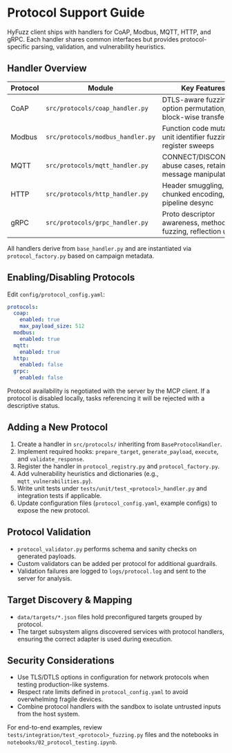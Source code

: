 # Protocol Support Guide

HyFuzz client ships with handlers for CoAP, Modbus, MQTT, HTTP, and gRPC. Each handler shares common
interfaces but provides protocol-specific parsing, validation, and vulnerability heuristics.

## Handler Overview

| Protocol | Module | Key Features |
|----------|--------|--------------|
| CoAP | `src/protocols/coap_handler.py` | DTLS-aware fuzzing, option permutation, block-wise transfers |
| Modbus | `src/protocols/modbus_handler.py` | Function code mutations, unit identifier fuzzing, register sweeps |
| MQTT | `src/protocols/mqtt_handler.py` | CONNECT/DISCONNECT abuse cases, retained message manipulation |
| HTTP | `src/protocols/http_handler.py` | Header smuggling, chunked encoding, pipeline desync |
| gRPC | `src/protocols/grpc_handler.py` | Proto descriptor awareness, method fuzzing, reflection usage |

All handlers derive from `base_handler.py` and are instantiated via `protocol_factory.py` based on
campaign metadata.

## Enabling/Disabling Protocols

Edit `config/protocol_config.yaml`:

```yaml
protocols:
  coap:
    enabled: true
    max_payload_size: 512
  modbus:
    enabled: true
  mqtt:
    enabled: true
  http:
    enabled: false
  grpc:
    enabled: false
```

Protocol availability is negotiated with the server by the MCP client. If a protocol is disabled locally,
tasks referencing it will be rejected with a descriptive status.

## Adding a New Protocol

1. Create a handler in `src/protocols/` inheriting from `BaseProtocolHandler`.
2. Implement required hooks: `prepare_target`, `generate_payload`, `execute`, and `validate_response`.
3. Register the handler in `protocol_registry.py` and `protocol_factory.py`.
4. Add vulnerability heuristics and dictionaries (e.g., `mqtt_vulnerabilities.py`).
5. Write unit tests under `tests/unit/test_<protocol>_handler.py` and integration tests if applicable.
6. Update configuration files (`protocol_config.yaml`, example configs) to expose the new protocol.

## Protocol Validation

- `protocol_validator.py` performs schema and sanity checks on generated payloads.
- Custom validators can be added per protocol for additional guardrails.
- Validation failures are logged to `logs/protocol.log` and sent to the server for analysis.

## Target Discovery & Mapping

- `data/targets/*.json` files hold preconfigured targets grouped by protocol.
- The target subsystem aligns discovered services with protocol handlers, ensuring the correct adapter is
  used during execution.

## Security Considerations

- Use TLS/DTLS options in configuration for network protocols when testing production-like systems.
- Respect rate limits defined in `protocol_config.yaml` to avoid overwhelming fragile devices.
- Combine protocol handlers with the sandbox to isolate untrusted inputs from the host system.

For end-to-end examples, review `tests/integration/test_<protocol>_fuzzing.py` files and the notebooks in
`notebooks/02_protocol_testing.ipynb`.
